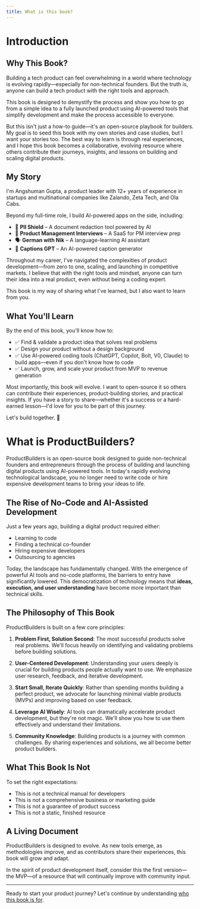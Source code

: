 ```yaml
---
title: What is this book?
---
```


# Introduction

## Why This Book?

Building a tech product can feel overwhelming in a world where technology is evolving rapidly—especially for non-technical founders. But the truth is, anyone can build a tech product with the right tools and approach.

This book is designed to demystify the process and show you how to go from a simple idea to a fully launched product using AI-powered tools that simplify development and make the process accessible to everyone.

But this isn't just a how-to guide—it's an open-source playbook for builders. My goal is to seed this book with my own stories and case studies, but I want your stories too. The best way to learn is through real experiences, and I hope this book becomes a collaborative, evolving resource where others contribute their journeys, insights, and lessons on building and scaling digital products.

## My Story

I'm Angshuman Gupta, a product leader with 12+ years of experience in startups and multinational companies like Zalando, Zeta Tech, and Ola Cabs.

Beyond my full-time role, I build AI-powered apps on the side, including:

- 🚀 **PII Shield** – A document redaction tool powered by AI
- 🎯 **Product Management Interviews** – A SaaS for PM interview prep
- 🗣 **German with Nik** – A language-learning AI assistant
- 📸 **Captions GPT** – An AI-powered caption generator

Throughout my career, I've navigated the complexities of product development—from zero to one, scaling, and launching in competitive markets. I believe that with the right tools and mindset, anyone can turn their idea into a real product, even without being a coding expert.

This book is my way of sharing what I've learned, but I also want to learn from you.

## What You'll Learn

By the end of this book, you'll know how to:

- ✅ Find & validate a product idea that solves real problems
- ✅ Design your product without a design background
- ✅ Use AI-powered coding tools (ChatGPT, Copilot, Bolt, V0, Claude) to build apps—even if you don't know how to code
- ✅ Launch, grow, and scale your product from MVP to revenue generation

Most importantly, this book will evolve. I want to open-source it so others can contribute their experiences, product-building stories, and practical insights. If you have a story to share—whether it's a success or a hard-earned lesson—I'd love for you to be part of this journey.

Let's build together. 🚀

# What is ProductBuilders?

ProductBuilders is an open-source book designed to guide non-technical founders and entrepreneurs through the process of building and launching digital products using AI-powered tools. In today's rapidly evolving technological landscape, you no longer need to write code or hire expensive development teams to bring your ideas to life.

## The Rise of No-Code and AI-Assisted Development

Just a few years ago, building a digital product required either:
- Learning to code
- Finding a technical co-founder
- Hiring expensive developers
- Outsourcing to agencies

Today, the landscape has fundamentally changed. With the emergence of powerful AI tools and no-code platforms, the barriers to entry have significantly lowered. This democratization of technology means that **ideas, execution, and user understanding** have become more important than technical skills.

## The Philosophy of This Book

ProductBuilders is built on a few core principles:

1. **Problem First, Solution Second**: The most successful products solve real problems. We'll focus heavily on identifying and validating problems before building solutions.

2. **User-Centered Development**: Understanding your users deeply is crucial for building products people actually want to use. We emphasize user research, feedback, and iterative development.

3. **Start Small, Iterate Quickly**: Rather than spending months building a perfect product, we advocate for launching minimal viable products (MVPs) and improving based on user feedback.

4. **Leverage AI Wisely**: AI tools can dramatically accelerate product development, but they're not magic. We'll show you how to use them effectively and understand their limitations.

5. **Community Knowledge**: Building products is a journey with common challenges. By sharing experiences and solutions, we all become better product builders.

## What This Book Is Not

To set the right expectations:

- This is not a technical manual for developers
- This is not a comprehensive business or marketing guide
- This is not a guarantee of product success
- This is not a static, finished resource

## A Living Document

ProductBuilders is designed to evolve. As new tools emerge, as methodologies improve, and as contributors share their experiences, this book will grow and adapt.

In the spirit of product development itself, consider this the first version—the MVP—of a resource that will continually improve with community input.

---

Ready to start your product journey? Let's continue by understanding [who this book is for](/introduction/who-is-it-for). 